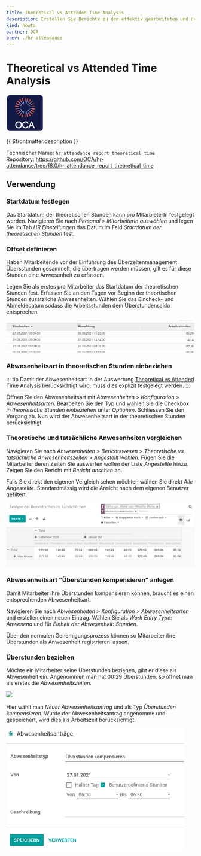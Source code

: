```yaml
---
title: Theoretical vs Attended Time Analysis
description: Erstellen Sie Berichte zu den effektiv gearbeiteten und den theoretischen Stunden.
kind: howto
partner: OCA
prev: ./hr-attendance
---
```


# Theoretical vs Attended Time Analysis

![icon_oca_app](attachments/icon_oca_app.png)

{{ $frontmatter.description }}

Technischer Name: `hr_attendance_report_theoretical_time`\
Repository: <https://github.com/OCA/hr-attendance/tree/18.0/hr_attendance_report_theoretical_time>

## Verwendung

### Startdatum festlegen

Das Startdatum der theoretischen Stunden kann pro MitarbieterIn festgelegt werden. Navigieren Sie nach _Personal > MitarbeiterIn auswählen_ und legen Sie im Tab _HR Einstellungen_ das Datum im Feld _Startdatum der theoretischen Stunden_ fest.

### Offset definieren

Haben Mitarbeitende vor der Einführung des Überzeitenmanagement Übersstunden gesammelt, die übertragen werden müssen, gilt es für diese Stunden eine Anwesenheit zu erfassen.

Legen Sie als erstes pro Mitarbeiter das Startdatum der theoretischen Stunden fest. Erfassen Sie an den Tagen vor Beginn der theortischen Stunden zusätzliche Anwesenheiten. Wählen Sie das Eincheck- und Abmeldedatum sodass die Arbeitsstunden dem Überstundensaldo entsprechen.

![](attachments/Theoretical-vs-Attenden-Time-Analysis-Offset.png)

### Abwesenheitsart in theoretischen Stunden einbeziehen

::: tip
Damit der Abwesenheitsart in der Auswertung [Theoretical vs Attended Time Analysis](Theoretical%20vs%20Attended%20Time%20Analysis.md) berücksichtigt wird, muss dies explizit festgelegt werden.
:::

Öffnen Sie den Abwesenheitsart mit _Abwesenheiten > Konfiguration > Abwesenheitsarten_. Bearbeiten Sie den Typ und wählen Sie die Checkbox _in theoretische Stunden einbeziehen_ unter _Optionen_. Schliessen Sie den Vorgang ab. Nun wird der Abwesenheitsart in der theoretischen Stunden berücksichtigt.

### Theoretische und tatsächliche Anwesenheiten vergleichen

Navigieren Sie nach _Anwesenheiten > Berichtswesen > Theoretische vs. tatsächliche Anwesenheitszeiten > Angestellt wählen_. Fügen Sie die Mitarbeiter deren Zeiten Sie auswerten wollen der Liste _Angestellte_ hinzu. Zeigen Sie den Bericht mit _Bericht ansehen_ an.

Falls Sie direkt den eigenen Vergleich sehen möchten wählen Sie direkt _Alle Angestellte_. Standardmässig wird die Ansicht nach dem eigenen Benutzer gefiltert.

![](attachments/Odoo%20Anwesenheiten%20Vergleich.png)

### Abwesenheitsart "Überstunden kompensieren" anlegen

Damit Mitarbeiter ihre Überstunden kompensieren können, braucht es einen entsprechenden Abwesenheitsart.

Navigieren Sie nach _Abwesenheiten > Konfiguration > Abwesenheitsarten_ und erstellen einen neuen Eintrag. Wählen Sie als _Work Entry Type_: _Anwesend_ und für _Einheit der Abwesenheit_: _Stunden_.

Über den normalen Genemigungsprozess können so Mitarbeiter ihre Überstunden als Anwesenheit registrieren lassen.

### Überstunden beziehen

Möchte ein Mitarbeiter seine Überstunden beziehen, gibt er diese als Abwesenheit ein. Angenommen man hat 00:29 Überstunden, so öffnet man als erstes die _Abwesenheitszeiten._

![](attachments/Odoo%20Abwesenheit%20Überstunden%20anzeigen.png)

Hier wählt man _Neuer Abwesenheitsantrag_ und als Typ _Überstunden kompensieren_. Wurde der Abwesenheitsantrag angenomme und gespeichert, wird dies als Arbeitszeit berücksichtigt.

![](attachments/Odoo%20Abwesenheitszeiten%20Abwesenheitsantrag%20erstellen.png)
